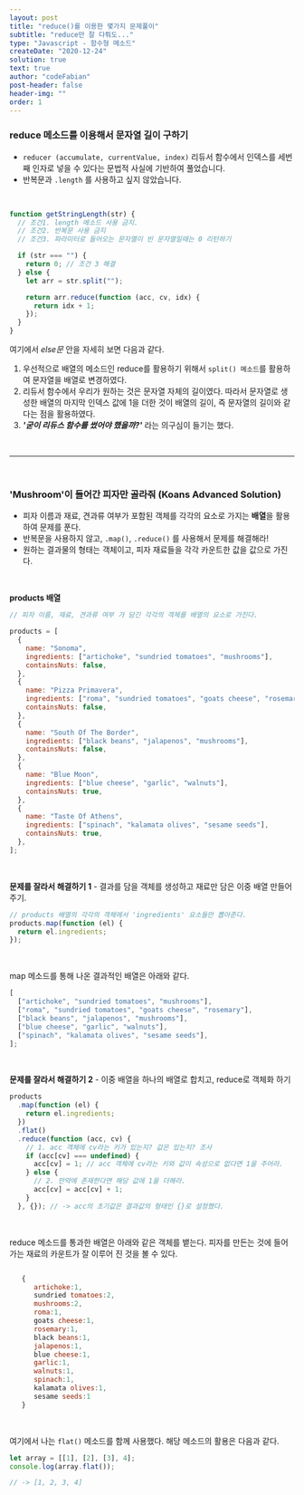 ```yaml
---
layout: post
title: "reduce()를 이용한 몇가지 문제풀이"
subtitle: "reduce만 잘 다뤄도..."
type: "Javascript - 함수형 메소드"
createDate: "2020-12-24"
solution: true
text: true
author: "codeFabian"
post-header: false
header-img: ""
order: 1
---
```


### reduce 메소드를 이용해서 문자열 길이 구하기

- `reducer (accumulate, currentValue, index)` 리듀서 함수에서 인덱스를 세번째 인자로 넣을 수 있다는 문법적 사실에 기반하여 풀었습니다.
- 반복문과 `.length` 를 사용하고 싶지 않았습니다.

<br>

```js
function getStringLength(str) {
  // 조건1. length 메소드 사용 금지.
  // 조건2. 반복문 사용 금지
  // 조건3. 파라미터로 들어오는 문자열이 빈 문자열일때는 0 리턴하기

  if (str === "") {
    return 0; // 조건 3 해결
  } else {
    let arr = str.split("");

    return arr.reduce(function (acc, cv, idx) {
      return idx + 1;
    });
  }
}
```

여기에서 _else문_ 안을 자세히 보면 다음과 같다.
<br>

1. 우선적으로 배열의 메소드인 reduce를 활용하기 위해서 `split() 메소드`를 활용하여 문자열을 배열로 변경하였다.
2. 리듀서 함수에서 우리가 원하는 것은 문자열 자체의 길이였다. 따라서 문자열로 생성한 배열의 마지막 인덱스 값에 1을 더한 것이 배열의 길이, 즉 문자열의 길이와 같다는 점을 활용하였다.
3. **_'굳이 리듀스 함수를 썼어야 했을까?'_** 라는 의구심이 들기는 했다.

<br>

---

<br>

### 'Mushroom'이 들어간 피자만 골라줘 (Koans Advanced Solution)

- 피자 이름과 재료, 견과류 여부가 포함된 객체를 각각의 요소로 가지는 **배열**을 활용하여 문제를 푼다.
- 반복문을 사용하지 않고, `.map()`, `.reduce()` 를 사용해서 문제를 해결해라!
- 원하는 결과물의 형태는 객체이고, 피자 재료들을 각각 카운트한 값을 값으로 가진다.

<br>

**products 배열**

```js
// 피자 이름, 재료, 견과류 여부 가 담긴 각각의 객체를 배열의 요소로 가진다.

products = [
  {
    name: "Sonoma",
    ingredients: ["artichoke", "sundried tomatoes", "mushrooms"],
    containsNuts: false,
  },
  {
    name: "Pizza Primavera",
    ingredients: ["roma", "sundried tomatoes", "goats cheese", "rosemary"],
    containsNuts: false,
  },
  {
    name: "South Of The Border",
    ingredients: ["black beans", "jalapenos", "mushrooms"],
    containsNuts: false,
  },
  {
    name: "Blue Moon",
    ingredients: ["blue cheese", "garlic", "walnuts"],
    containsNuts: true,
  },
  {
    name: "Taste Of Athens",
    ingredients: ["spinach", "kalamata olives", "sesame seeds"],
    containsNuts: true,
  },
];
```

<br>

**문제를 잘라서 해결하기 1** - 결과를 담을 객체를 생성하고 재료만 담은 이중 배열 만들어주기.

```js
// products 배열의 각각의 객체에서 'ingredients' 요소들만 뽑아준다.
products.map(function (el) {
  return el.ingredients;
});
```

<br>

map 메소드를 통해 나온 결과적인 배열은 아래와 같다.

```js
[
  ["artichoke", "sundried tomatoes", "mushrooms"],
  ["roma", "sundried tomatoes", "goats cheese", "rosemary"],
  ["black beans", "jalapenos", "mushrooms"],
  ["blue cheese", "garlic", "walnuts"],
  ["spinach", "kalamata olives", "sesame seeds"],
];
```

<br>

**문제를 잘라서 해결하기 2** - 이중 배열을 하나의 배열로 합치고, reduce로 객체화 하기

```js
products
  .map(function (el) {
    return el.ingredients;
  })
  .flat()
  .reduce(function (acc, cv) {
    // 1. acc 객체에 cv라는 키가 있는지? 값은 있는지? 조사
    if (acc[cv] === undefined) {
      acc[cv] = 1; // acc 객체에 cv라는 키와 값이 속성으로 없다면 1을 주어라.
    } else {
      // 2. 만약에 존재한다면 해당 값에 1을 더해라.
      acc[cv] = acc[cv] + 1;
    }
  }, {}); // -> acc의 초기값은 결과값의 형태인 {}로 설정했다.
```

<br>

reduce 메소드를 통과한 배열은 아래와 같은 객체를 뱉는다. 피자를 만든는 것에 들어가는 재료의 카운트가 잘 이루어 진 것을 볼 수 있다.

```js

   {
      artichoke:1,
      sundried tomatoes:2,
      mushrooms:2,
      roma:1,
      goats cheese:1,
      rosemary:1,
      black beans:1,
      jalapenos:1,
      blue cheese:1,
      garlic:1,
      walnuts:1,
      spinach:1,
      kalamata olives:1,
      sesame seeds:1
   }

```

<br>

여기에서 나는 `flat()` 메소드를 함께 사용했다. 해당 메소드의 활용은 다음과 같다.

```js
let array = [[1], [2], [3], 4];
console.log(array.flat());

// -> [1, 2, 3, 4]
```
